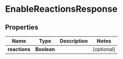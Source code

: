 

# EnableReactionsResponse


## Properties

Name | Type | Description | Notes
------------ | ------------- | ------------- | -------------
**reactions** | **Boolean** |  |  [optional]



